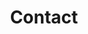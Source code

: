 ---
title: "Contact"
meta_title: ""
description: "Contact Lyd to find out about availability, services, and pricing"
draft: false
banner:
    tagline: I want to marry you!
    longertext: Get in touch to find out about availability, services, and pricing.
---